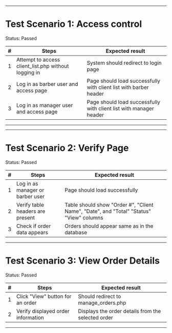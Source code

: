 ****************************************
# Test Scenario 1: Access control
Status: Passed

| # | Steps | Expected result |
| --- | --- | --- |
| 1 | Attempt to access client_list.php without logging in | System should redirect to login page |
| 2 | Log in as barber user and access page | Page should load successfully with client list with barber header |
| 3 | Log in as manager user and access page | Page should load successfully with client list with manager header |

****************************************

****************************************
# Test Scenario 2: Verify Page
Status: Passed

| # | Steps | Expected result |
| --- | --- | --- |
| 1 | Log in as manager or barber user | Page should load successfully |
| 2 | Verify table headers are present | Table should show "Order #", "Client Name", "Date", and "Total" "Status" "View" columns |
| 3 | Check if order data appears | Orders should appear same as in the database |

****************************************

# Test Scenario 3: View Order Details
Status: Passed

| # | Steps | Expected result |
| --- | --- | --- |
| 1 | Click "View" button for an order | Should redirect to manage_orders.php|
| 2 | Verify displayed order information | Displays the order details from the selected order | 

****************************************